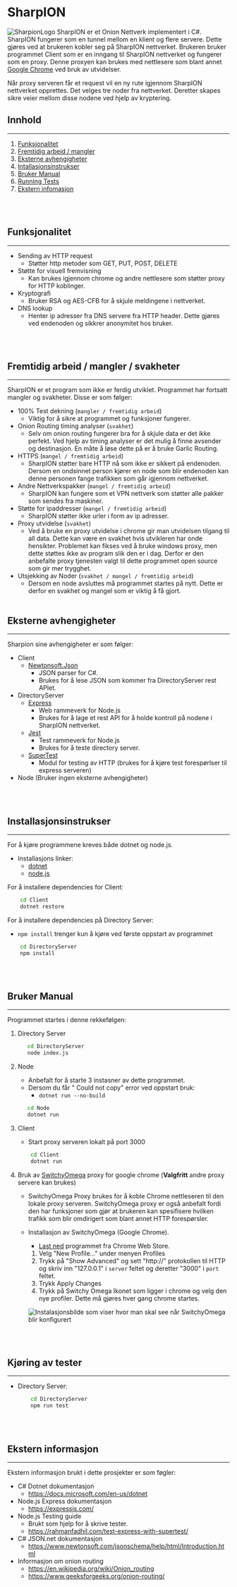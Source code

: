 # SharpION

![SharpionLogo](http://65.108.213.178:3000/api/image?imageID=Njf1nF2r9VnrQWuRb8c3)
SharpION er et Onion Nettverk implementert i C#. SharpION fungerer som en tunnel mellom en klient og flere servere. Dette gjøres ved at brukeren kobler seg på SharpION nettverket. Brukeren bruker programmet Client som er en inngang til SharpION nettverket og fungerer som en proxy. Denne proxyen kan brukes med nettlesere som blant annet [Google Chrome](https://www.google.com/chrome/) ved bruk av utvidelser. 

Når proxy serveren får et request vil en ny rute igjennom SharpION nettverket opprettes. Det velges tre noder fra nettverket. Deretter skapes sikre veier mellom disse nodene ved hjelp av kryptering. 

## **Innhold**
---
1. [Funksjonalitet](#funksjonalitet)
1. [Fremtidig arbeid / mangler](#fremtidig-arbeid--mangler--svakheter)
1. [Eksterne avhengigheter](#eksterne-avhengigheter)
1. [Intallasjonsinstrukser](#intallasjonsinstrukser)
1. [Bruker Manual](#bruker-manual)
1. [Running Tests](#kjøring-av-tester)
1. [Ekstern infomasjon](#ekstern-informasjon)


<br/><br/>
## **Funksjonalitet**
---
- Sending av HTTP request
    - Støtter http metoder som GET, PUT, POST, DELETE
- Støtte for visuell fremvisning
    - Kan brukes igjennom chrome og andre nettlesere som støtter proxy for HTTP koblinger.
- Kryptografi
    - Bruker RSA og AES-CFB for å skjule meldingene i nettverket.
- DNS lookup
    - Henter ip adresser fra DNS servere fra HTTP header. Dette gjøres ved endenoden og sikkrer anonymitet hos bruker.

<br/><br/>

## **Fremtidig arbeid / mangler / svakheter**
---
SharpION er et program som ikke er ferdig utviklet. Programmet har fortsatt mangler og svakheter. Disse er som følger:
- 100% Test dekning (``mangler / fremtidig arbeid``)
    - Viktig for å sikre at programmet og funksjoner fungerer.
- Onion Routing timing analyser (``svakhet``)
    - Selv om onion routing fungerer bra for å skjule data er det ikke perfekt. Ved hjelp av timing analyser er det mulig å finne avsender og destinasjon. En måte å løse dette på er å bruke Garlic Routing.
- HTTPS (``mangel / fremtidig arbeid``)
    - SharpION støtter bare HTTP nå som ikke er sikkert på endenoden. Dersom en ondsinnet person kjører en node som blir endenoden kan denne personen fange trafikken som går igjennom nettverket.
- Andre Nettverkspakker (``mangel / fremtidig arbeid``)
    - SharpION kan fungere som et VPN nettverk som støtter alle pakker som sendes fra maskiner.
- Støtte for ipaddresser (``mangel / fremtidig arbeid``)
    - SharpION støtter ikke urler i form av ip adresser.
- Proxy utvidelse (``svakhet``)
    - Ved å bruke en proxy utvidelse i chrome gir man utvidelsen tilgang til all data. Dette kan være en svakhet hvis utvikleren har onde hensikter. Problemet kan fikses ved å bruke windows proxy, men dette støttes ikke av program slik den er i dag. Derfor er den anbefalte proxy tjenesten valgt til dette programmet open source som gir mer trygghet.
- Utsjekking av Noder (``svakhet / mangel / fremtidig arbeid``)
    - Dersom en node avsluttes må programmet startes på nytt. Dette er derfor en svakhet og mangel som er viktig å få gjort.
<br/><br/>

## **Eksterne avhengigheter**
---
Sharpion sine avhengigheter er som følger:
- Client
    - [Newtonsoft.Json](https://www.newtonsoft.com/json) 
        - JSON parser for C#.
        - Brukes for å lese JSON som kommer fra DirectoryServer rest APIet. 
- DirectoryServer
    - [Express](https://expressjs.com/)
        - Web rammeverk for Node.js
        - Brukes for å lage et rest API for å holde kontroll på nodene i SharpION nettverket.
    - [Jest](https://jestjs.io/)
        - Test rammeverk for Node.js
        - Brukes for å teste directory server.
    - [SuperTest](https://github.com/visionmedia/supertest#readme)
        - Modul for testing av HTTP (brukes for å kjøre test forespørlser til express serveren)
- Node (Bruker ingen eksterne avhengigheter)

<br/><br/>
## **Installasjonsinstrukser**
---
For å kjøre programmene kreves både dotnet og node.js.
- Installasjons linker:
    - [dotnet](https://dotnet.microsoft.com/en-us/download/dotnet/5.0)
    - [node.js](https://nodejs.org/en/download/)

For å installere dependencies for Client:
```bash
    cd Client
    dotnet restore
```

For å installere dependencies på Directory Server:
- ``npm install`` trenger kun å kjøre ved første oppstart av programmet
```bash
    cd DirectoryServer
    npm install
```

<br/><br/>

## **Bruker Manual**
---
Programmet startes i denne rekkefølgen:
1. Directory Server
     ```bash
        cd DirectoryServer
        node index.js
    ```
2. Node
    - Anbefalt for å starte 3 instasner av dette programmet.
    - Dersom du får " Could not copy" error ved oppstart bruk:
        - ``dotnet run --no-build``
     ```bash
        cd Node
        dotnet run
    ```
3. Client
    - Start proxy serveren lokalt på port 3000
    ```bash
        cd Client
        dotnet run
    ```

4. Bruk av [SwitchyOmega](https://github.com/FelisCatus/SwitchyOmega) proxy for google chrome (**Valgfritt**  andre proxy servere kan brukes)
    - SwitchyOmega Proxy brukes for å koble Chrome nettleseren til den lokale proxy serveren. SwitchyOmega proxy er også anbefalt fordi den har funksjoner som gjør at brukeren kan spesifisere hvilken trafikk som blir omdirigert som blant annet HTTP forespørsler.

    - Installasjon av SwitchyOmega (Google Chrome).
        - [Last ned](https://chrome.google.com/webstore/detail/proxy-switchyomega/padekgcemlokbadohgkifijomclgjgif?hl=en) programmet fra Chrome Web Store.
        1. Velg "New Profile..." under menyen Profiles 
        2. Trykk på "Show Advanced" og sett "http://" protokollen til HTTP og skriv inn "127.0.0.1" i ``server`` feltet og deretter "3000" i ``port`` feltet.
        3. Trykk Apply Changes
        4. Trykk på Switchy Omega Ikonet som ligger i chrome og velg den nye profiler. Dette må gjøres hver gang chrome startes.

        ![Instalasjonsbilde som viser hvor man skal see når SwitchyOmega blir konfigurert](http://65.108.213.178:3000/api/image?imageID=speoUP2zoGfVNLWockTj)

<br/><br/>

## **Kjøring av tester**
---
- Directory Server:
    ```bash
        cd DirectoryServer
        npm run test        
    ```

<br/><br/>

## **Ekstern informasjon**
---
Ekstern informasjon brukt i dette prosjekter er som føgler:
- C# Dotnet dokumentasjon 
    - https://docs.microsoft.com/en-us/dotnet
- Node.js Express dokumentasjon 
    - https://expressjs.com/
- Node.js Testing guide
    - Brukt som hjelp for å skrive tester.
    - https://rahmanfadhil.com/test-express-with-supertest/
- C# JSON.net dokumentasjon 
    - https://www.newtonsoft.com/jsonschema/help/html/Introduction.html
- Informasjon om onion routing 
    - https://en.wikipedia.org/wiki/Onion_routing
    - https://www.geeksforgeeks.org/onion-routing/


